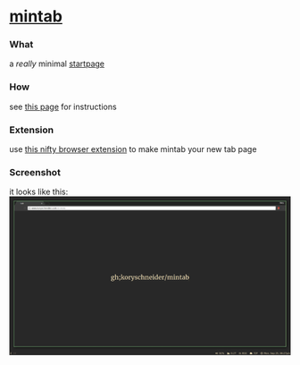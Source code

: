 # [mintab][mintab]

### What
a _really_ minimal [startpage][mintab]

### How
see [this page](doc/commands.md) for instructions

### Extension
use [this nifty browser extension][chrome ext] to make mintab your new tab page

### Screenshot
it looks like this:
![screenshot](img/screen.jpg)


[mintab]: https://koryschneider.github.io/mintab
[chrome ext]: https://chrome.google.com/webstore/detail/mintab/ggkhmapnplaljplbhkbdjkbjadbhadap
